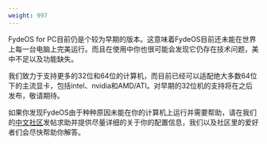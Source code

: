 ```yaml
---
weight: 997
---
```

FydeOS for PC目前仍是个较为早期的版本。这意味着FydeOS目前还未能在世界上每一台电脑上完美运行。而且在使用中你也很可能会发现它仍存在技术问题，美中不足以及功能缺失。

我们致力于支持更多的32位和64位的计算机，而目前已经可以适配绝大多数64位下的主流显卡，包括intel、nvidia和AMD/ATI。对早期的32位机的支持将在之后发布，敬请期待。

如果你发现FydeOS由于种种原因未能在你的计算机上运行并需要帮助，请在我们的[中文社区](https://fydeos.com/community/)发帖求助并提供尽量详细的关于你的配置信息，我们以及社区里的爱好者们会尽快帮助你解答。